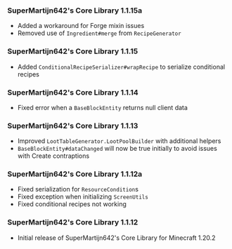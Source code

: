 ### SuperMartijn642's Core Library 1.1.15a
- Added a workaround for Forge mixin issues
- Removed use of `Ingredient#merge` from `RecipeGenerator`

### SuperMartijn642's Core Library 1.1.15
- Added `ConditionalRecipeSerializer#wrapRecipe` to serialize conditional recipes

### SuperMartijn642's Core Library 1.1.14
- Fixed error when a `BaseBlockEntity` returns null client data

### SuperMartijn642's Core Library 1.1.13
- Improved `LootTableGenerator.LootPoolBuilder` with additional helpers
- `BaseBlockEntity#dataChanged` will now be true initially to avoid issues with Create contraptions

### SuperMartijn642's Core Library 1.1.12a
- Fixed serialization for `ResourceCondition`s
- Fixed exception when initializing `ScreenUtils`
- Fixed conditional recipes not working

### SuperMartijn642's Core Library 1.1.12
- Initial release of SuperMartijn642's Core Library for Minecraft 1.20.2
